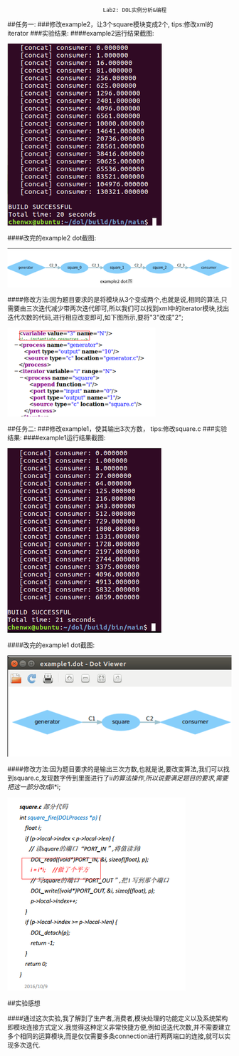                                   Lab2: DOL实例分析&编程
##任务一:
###修改example2，让3个square模块变成2个, tips:修改xml的iterator
###实验结果:
####example2运行结果截图:

![](example2.png)

####改完的example2 dot截图:

![](example2dot.png)

####修改方法:因为题目要求的是将模块从3个变成两个,也就是说,相同的算法,只需要由三次迭代减少带两次迭代即可,所以我们可以找到xml中的iterator模块,找出迭代次数的代码,进行相应改变即可,如下图所示,要将"3"改成"2";

![](ex2.png)



##任务二:
###修改example1，使其输出3次方数， tips:修改square.c
###实验结果:
####example1运行结果截图:

![](example1.png)

####改完的example1 dot截图:

![](example1dot.png)

####修改方法:因为题目要求的是输出三次方数,也就是说,要改变算法,我们可以找到square.c,发现数字传到里面进行了i*i的算法操作,所以说要满足题目的要求,需要把这一部分改成i*i*i;

![](ex1.png)


##实验感想

####通过这次实验,我了解到了生产者,消费者,模块处理的功能定义以及系统架构即模块连接方式定义.我觉得这种定义非常快捷方便,例如说迭代次数,并不需要建立多个相同的运算模块,而是仅仅需要多条connection进行两两端口的连接,就可以实现多次迭代.

